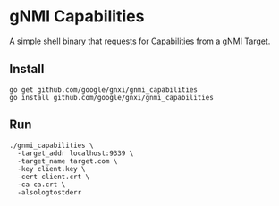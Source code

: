 # gNMI Capabilities

A simple shell binary that requests for Capabilities from a gNMI Target.

## Install

```
go get github.com/google/gnxi/gnmi_capabilities
go install github.com/google/gnxi/gnmi_capabilities
```

## Run

```
./gnmi_capabilities \
  -target_addr localhost:9339 \
  -target_name target.com \
  -key client.key \
  -cert client.crt \
  -ca ca.crt \
  -alsologtostderr
```
